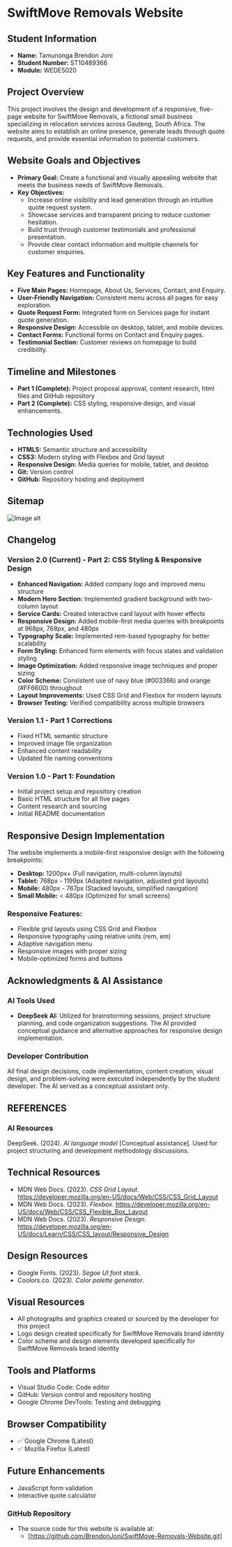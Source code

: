 # SwiftMove Removals Website

## Student Information
- **Name:** Tamunonga Brendon Joni
- **Student Number:** ST10489366
- **Module:** WEDE5020

## Project Overview
This project involves the design and development of a responsive, five-page website for SwiftMove Removals, a fictional small business specializing in relocation services across Gauteng, South Africa. The website aims to establish an online presence, generate leads through quote requests, and provide essential information to potential customers.

## Website Goals and Objectives
- **Primary Goal:** Create a functional and visually appealing website that meets the business needs of SwiftMove Removals.
- **Key Objectives:**
  - Increase online visibility and lead generation through an intuitive quote request system.
  - Showcase services and transparent pricing to reduce customer hesitation.
  - Build trust through customer testimonials and professional presentation.
  - Provide clear contact information and multiple channels for customer enquiries.

## Key Features and Functionality
- **Five Main Pages:** Homepage, About Us, Services, Contact, and Enquiry.
- **User-Friendly Navigation:** Consistent menu across all pages for easy exploration.
- **Quote Request Form:** Integrated form on Services page for instant quote generation.
- **Responsive Design:** Accessible on desktop, tablet, and mobile devices.
- **Contact Forms:** Functional forms on Contact and Enquiry pages.
- **Testimonial Section:** Customer reviews on homepage to build credibility.

## Timeline and Milestones
- **Part 1 (Complete):** Project proposal approval, content research, html files and GitHub repository
- **Part 2 (Complete):** CSS styling, responsive design, and visual enhancements.

## Technologies Used
- **HTML5:** Semantic structure and accessibility
- **CSS3:** Modern styling with Flexbox and Grid layout
- **Responsive Design:** Media queries for mobile, tablet, and desktop
- **Git:** Version control
- **GitHub:** Repository hosting and deployment

## Sitemap
![Image alt](https://github.com/BrendonJoni/SwiftMove-Removals-Website/blob/95551a27705499eba1c00a80a12014f99e68703f/sitemap.png)


## Changelog

### Version 2.0 (Current) - Part 2: CSS Styling & Responsive Design
- **Enhanced Navigation:** Added company logo and improved menu structure
- **Modern Hero Section:** Implemented gradient background with two-column layout
- **Service Cards:** Created interactive card layout with hover effects
- **Responsive Design:** Added mobile-first media queries with breakpoints at 968px, 768px, and 480px
- **Typography Scale:** Implemented rem-based typography for better scalability
- **Form Styling:** Enhanced form elements with focus states and validation styling
- **Image Optimization:** Added responsive image techniques and proper sizing
- **Color Scheme:** Consistent use of navy blue (#003366) and orange (#FF6600) throughout
- **Layout Improvements:** Used CSS Grid and Flexbox for modern layouts
- **Browser Testing:** Verified compatibility across multiple browsers

### Version 1.1 - Part 1 Corrections
- Fixed HTML semantic structure
- Improved image file organization
- Enhanced content readability
- Updated file naming conventions

### Version 1.0 - Part 1: Foundation
- Initial project setup and repository creation
- Basic HTML structure for all five pages
- Content research and sourcing
- Initial README documentation

## Responsive Design Implementation
The website implements a mobile-first responsive design with the following breakpoints:

- **Desktop:** 1200px+ (Full navigation, multi-column layouts)
- **Tablet:** 768px - 1199px (Adapted navigation, adjusted grid layouts)
- **Mobile:** 480px - 767px (Stacked layouts, simplified navigation)
- **Small Mobile:** < 480px (Optimized for small screens)

### Responsive Features:
- Flexible grid layouts using CSS Grid and Flexbox
- Responsive typography using relative units (rem, em)
- Adaptive navigation menu
- Responsive images with proper sizing
- Mobile-optimized forms and buttons

## Acknowledgments & AI Assistance

### AI Tools Used
- **DeepSeek AI:** Utilized for brainstorming sessions, project structure planning, and code organization suggestions. The AI provided conceptual guidance and alternative approaches for responsive design implementation.

### Developer Contribution
All final design decisions, code implementation, content creation, visual design, and problem-solving were executed independently by the student developer. The AI served as a conceptual assistant only.

## REFERENCES

### AI Resources
DeepSeek. (2024). *AI language model* [Conceptual assistance]. Used for project structuring and development methodology discussions.


## Technical Resources
- MDN Web Docs. (2023). *CSS Grid Layout*. https://developer.mozilla.org/en-US/docs/Web/CSS/CSS_Grid_Layout
- MDN Web Docs. (2023). *Flexbox*. https://developer.mozilla.org/en-US/docs/Web/CSS/CSS_Flexible_Box_Layout
- MDN Web Docs. (2023). *Responsive Design*. https://developer.mozilla.org/en-US/docs/Learn/CSS/CSS_layout/Responsive_Design

## Design Resources
- Google Fonts. (2023). *Segoe UI font stack*.
- Coolors.co. (2023). *Color palette generator*.

## Visual Resources
- All photographs and graphics created or sourced by the developer for this project
- Logo design created specifically for SwiftMove Removals brand identity
- Color scheme and design elements developed specifically for SwiftMove Removals brand identity

## Tools and Platforms
- Visual Studio Code: Code editor
- GitHub: Version control and repository hosting
- Google Chrome DevTools: Testing and debugging

## Browser Compatibility
- ✅ Google Chrome (Latest)
- ✅ Mozilla Firefox (Latest)


## Future Enhancements
- JavaScript form validation
- Interactive quote calculator

### GitHub Repository
 - The source code for this website is available at:
   - [https://github.com/BrendonJoni/SwiftMove-Removals-Website.git]
